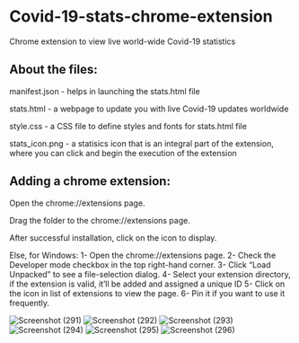 # Covid-19-stats-chrome-extension
Chrome extension to view live world-wide Covid-19 statistics 

## About the files:

manifest.json - helps in launching the stats.html file

stats.html - a webpage to update you with live Covid-19 updates worldwide

style.css - a CSS file to define styles and fonts for stats.html file

stats_icon.png - a statisics icon that is an integral part of the extension, where you can click and begin the execution of the extension

## Adding a chrome extension:

Open the chrome://extensions page.

Drag the folder to the chrome://extensions page.

After successful installation, click on the icon to display.

Else, for Windows:
1- Open the chrome://extensions page.
2- Check the Developer mode checkbox in the top right-hand corner.
3- Click “Load Unpacked” to see a file-selection dialog. 
4- Select your extension directory, if the extension is valid, it’ll be added and assigned a unique ID
5- Click on the icon in list of extensions to view the page.
6- Pin it if you want to use it frequently.



![Screenshot (291)](https://user-images.githubusercontent.com/80174214/148749215-12e4bebc-7b05-4541-be76-358642a6c0d5.png)
![Screenshot (292)](https://user-images.githubusercontent.com/80174214/148749253-ed43be65-6c33-4319-86dd-a717252d6251.png)
![Screenshot (293)](https://user-images.githubusercontent.com/80174214/148749296-3e52601e-3116-49a8-8524-18b9ff2fb51e.png)
![Screenshot (294)](https://user-images.githubusercontent.com/80174214/148749320-051b6d65-1995-4f3a-be0b-05a06efe7131.png)
![Screenshot (295)](https://user-images.githubusercontent.com/80174214/148749380-0fd2dac2-4f21-4758-91fd-739ff409362c.png)
![Screenshot (296)](https://user-images.githubusercontent.com/80174214/148749420-879eaba5-28f9-460d-be74-f0d288e18850.png)
